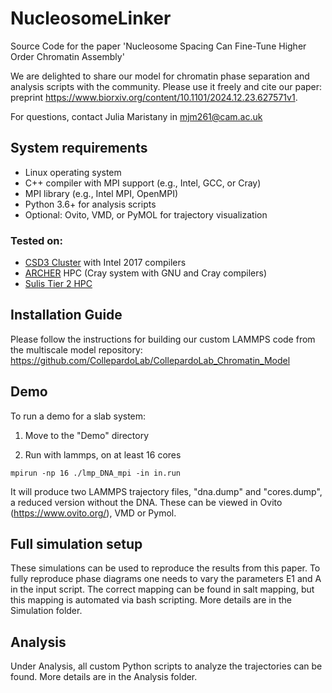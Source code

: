 # NucleosomeLinker
Source Code for the paper 'Nucleosome Spacing Can Fine-Tune Higher Order Chromatin Assembly'

We are delighted to share our model for chromatin phase separation and analysis scripts with the community. Please use it freely and cite our paper: preprint https://www.biorxiv.org/content/10.1101/2024.12.23.627571v1. 

For questions, contact Julia Maristany in mjm261@cam.ac.uk

## System requirements
- Linux operating system  
- C++ compiler with MPI support (e.g., Intel, GCC, or Cray)  
- MPI library (e.g., Intel MPI, OpenMPI)  
- Python 3.6+ for analysis scripts  
- Optional: Ovito, VMD, or PyMOL for trajectory visualization

### Tested on:
- [CSD3 Cluster](https://docs.hpc.cam.ac.uk/hpc/) with Intel 2017 compilers  
- [ARCHER](https://www.archer2.ac.uk/) HPC (Cray system with GNU and Cray compilers)  
- [Sulis Tier 2 HPC](https://warwick.ac.uk/research/rtp/sc/sulis/)

## Installation Guide
Please follow the instructions for building our custom LAMMPS code from the multiscale model repository: https://github.com/CollepardoLab/CollepardoLab_Chromatin_Model

## Demo
To run a demo for a slab system:

1. Move to the "Demo" directory

2. Run with lammps, on at least 16 cores

```
mpirun -np 16 ./lmp_DNA_mpi -in in.run
```

It will produce two LAMMPS trajectory files, "dna.dump" and "cores.dump", a reduced version without the DNA. These can be viewed in Ovito (https://www.ovito.org/), VMD or Pymol. 

## Full simulation setup

These simulations can be used to reproduce the results from this paper. To fully reproduce phase diagrams one needs to vary the parameters E1 and A in the input script. The correct mapping can be found in salt mapping, but this mapping is automated via bash scripting. More details are in the Simulation folder.


## Analysis

Under Analysis, all custom Python scripts to analyze the trajectories can be found.  More details are in the Analysis folder.
